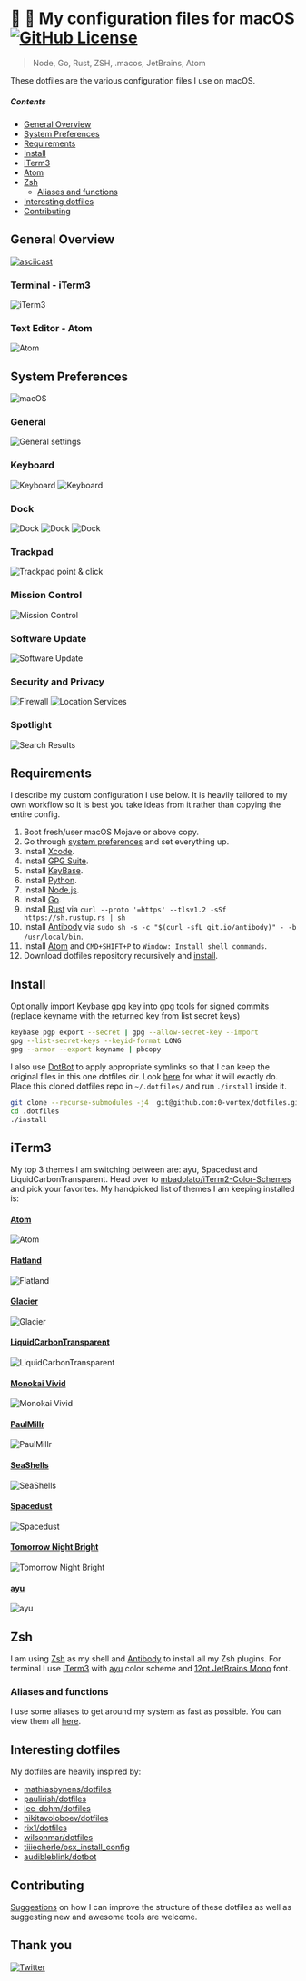 # :rocket: :construction: My configuration files for macOS [![GitHub License](https://img.shields.io/github/license/0-vortex/vortex.name.svg)](https://github.com/0-vortex/vortex.name/blob/master/LICENSE)  

> Node, Go, Rust, ZSH, .macos, JetBrains, Atom

These dotfiles are the various configuration files I use on macOS.

##### Contents

- [General Overview](#general-overview)
- [System Preferences](#system-preferences)
- [Requirements](#requirements)
- [Install](#install)
- [iTerm3](#iterm3)
- [Atom](#atom)
- [Zsh](#zsh)
  - [Aliases and functions](#aliases-and-functions)
- [Interesting dotfiles](#interesting-dotfiles)
- [Contributing](#contributing)

## General Overview

[![asciicast](https://asciinema.org/a/368424.svg)](https://asciinema.org/a/368424)

### Terminal - iTerm3

![iTerm3](static/iterm.png)

### Text Editor - Atom

![Atom](static/atom.png)

## System Preferences

![macOS](static/system-preferences/macos.png)

### General

![General settings](static/system-preferences/general.png)

### Keyboard

![Keyboard](static/system-preferences/keyboard.png)
![Keyboard](static/system-preferences/keyboard-text.png)

### Dock

![Dock](static/system-preferences/dock-and-menu-bar.png)
![Dock](static/system-preferences/dock-and-menu-bar-battery.png)
![Dock](static/system-preferences/dock-and-menu-bar-clock.png)

### Trackpad

![Trackpad point & click](static/system-preferences/trackpad-point-and-click.png)

### Mission Control

![Mission Control](static/system-preferences/mission-control.png)

### Software Update

![Software Update](static/system-preferences/software-update.png)

### Security and Privacy

![Firewall](static/system-preferences/security-and-privacy-firewall.png)
![Location Services](static/system-preferences/security-and-privacy-location-services-system.png)

### Spotlight

![Search Results](static/system-preferences/spotlight-search-results.png)

## Requirements

I describe my custom configuration I use below. It is heavily tailored to my own workflow so it is best you take ideas from it rather than copying the entire config.

1. Boot fresh/user macOS Mojave or above copy.
1. Go through [system preferences](#system-preferences) and set everything up.
1. Install [Xcode](https://developer.apple.com/xcode/).
1. Install [GPG Suite](https://gpgtools.org).
1. Install [KeyBase](https://keybase.io).
1. Install [Python](https://www.python.org).
1. Install [Node.js](https://nodejs.org/en/).
1. Install [Go](https://golang.org/dl/).
1. Install [Rust](https://www.rust-lang.org/) via 
``curl --proto '=https' --tlsv1.2 -sSf https://sh.rustup.rs | sh``
8. Install [Antibody](http://getantibody.github.io/) via 
``sudo sh -s -c "$(curl -sfL git.io/antibody)" - -b /usr/local/bin``.
9. Install [Atom](http://atom.io) and ``CMD+SHIFT+P`` to 
``Window: Install shell commands``.
10. Download dotfiles repository recursively and [install](#install).

## Install

Optionally import Keybase gpg key into gpg tools for signed commits (replace keyname with the returned key from list secret keys)

```bash
keybase pgp export --secret | gpg --allow-secret-key --import
gpg --list-secret-keys --keyid-format LONG
gpg --armor --export keyname | pbcopy
```

I also use [DotBot](https://github.com/anishathalye/dotbot) to apply appropriate symlinks so that I can keep the original files in this one dotfiles dir. Look [here](https://raw.githubusercontent.com/0-vortex/dotfiles/master/.install.conf.yaml) for what it will exactly do. Place this cloned dotfiles repo in `~/.dotfiles/` and run `./install` inside it.

```bash
git clone --recurse-submodules -j4  git@github.com:0-vortex/dotfiles.git .dotfiles
cd .dotfiles
./install
```

## iTerm3

My top 3 themes I am switching between are: ayu, Spacedust and LiquidCarbonTransparent.
Head over to [mbadolato/iTerm2-Color-Schemes](https://github.com/mbadolato/iTerm2-Color-Schemes) and pick your favorites. My handpicked list of themes I am keeping installed is:

#### [Atom](https://github.com/mbadolato/iTerm2-Color-Schemes/tree/master/schemes/Atom.itermcolors)
![Atom](https://github.com/mbadolato/iTerm2-Color-Schemes/raw/master/screenshots/atom.png)

#### [Flatland](https://github.com/mbadolato/iTerm2-Color-Schemes/tree/master/schemes/Flatland.itermcolors)
![Flatland](https://github.com/mbadolato/iTerm2-Color-Schemes/raw/master/screenshots/flatland.png)

#### [Glacier](https://github.com/mbadolato/iTerm2-Color-Schemes/tree/master/schemes/Glacier.itermcolors)
![Glacier](https://github.com/mbadolato/iTerm2-Color-Schemes/raw/master/screenshots/glacier.png)

#### [LiquidCarbonTransparent](https://github.com/mbadolato/iTerm2-Color-Schemes/tree/master/schemes/LiquidCarbonTransparent.itermcolors)
![LiquidCarbonTransparent](https://github.com/mbadolato/iTerm2-Color-Schemes/raw/master/screenshots/liquid_carbon_transparent.png)

#### [Monokai Vivid](https://github.com/mbadolato/iTerm2-Color-Schemes/tree/master/schemes/Monokai%20Vivid.itermcolors)
![Monokai Vivid](https://github.com/mbadolato/iTerm2-Color-Schemes/raw/master/screenshots/monokai_vivid.png)

#### [PaulMillr](https://github.com/mbadolato/iTerm2-Color-Schemes/tree/master/schemes/PaulMillr.itermcolors)
![PaulMillr](https://github.com/mbadolato/iTerm2-Color-Schemes/raw/master/screenshots/paul_millr.png)

#### [SeaShells](https://github.com/mbadolato/iTerm2-Color-Schemes/tree/master/schemes/SeaShells.itermcolors)
![SeaShells](https://github.com/mbadolato/iTerm2-Color-Schemes/raw/master/screenshots/sea_shells.png)

#### [Spacedust](https://github.com/mbadolato/iTerm2-Color-Schemes/tree/master/schemes/Spacedust.itermcolors)
![Spacedust](https://github.com/mbadolato/iTerm2-Color-Schemes/raw/master/screenshots/spacedust.png)

#### [Tomorrow Night Bright](https://github.com/mbadolato/iTerm2-Color-Schemes/blob/master/schemes/Tomorrow%20Night%20Bright.itermcolors)
![Tomorrow Night Bright](https://github.com/mbadolato/iTerm2-Color-Schemes/raw/master/screenshots/tomorrow_night_bright.png)

#### [ayu](https://github.com/mbadolato/iTerm2-Color-Schemes/tree/master/schemes/ayu.itermcolors)
![ayu](https://github.com/mbadolato/iTerm2-Color-Schemes/raw/master/screenshots/ayu.png)

## Zsh

I am using [Zsh](http://www.zsh.org) as my shell and [Antibody](https://github.com/getantibody/antibody) to install all my Zsh plugins. For terminal I use [iTerm3](https://www.iterm2.com) with [ayu](https://raw.githubusercontent.com/mbadolato/iTerm2-Color-Schemes/master/schemes/ayu.itermcolors) color scheme and [12pt JetBrains Mono](https://www.jetbrains.com/lp/mono/) font.

### Aliases and functions

I use some aliases to get around my system as fast as possible. You can view them all [here](zsh/alias.zsh).

## Interesting dotfiles

My dotfiles are heavily inspired by:

- [mathiasbynens/dotfiles](https://github.com/mathiasbynens/dotfiles)
- [paulirish/dotfiles](https://github.com/paulirish/dotfiles)
- [lee-dohm/dotfiles](https://github.com/lee-dohm/dotfiles)
- [nikitavoloboev/dotfiles](https://github.com/nikitavoloboev/dotfiles)
- [rix1/dotfiles](https://github.com/rix1/dotfiles)
- [wilsonmar/dotfiles](https://wilsonmar.github.io/dotfiles/#launchpad-dashboard)
- [tiiiecherle/osx_install_config](https://github.com/tiiiecherle/osx_install_config#default-shell-and-config-file)
- [audibleblink/dotbot](https://github.com/audibleblink/dotbot)

## Contributing

[Suggestions](../../issues/) on how I can improve the structure of these dotfiles as well as suggesting new and awesome tools are welcome.

## Thank you

[![Twitter](https://bit.ly/2K9PC8q)](https://twitter.com/0_vortex)
